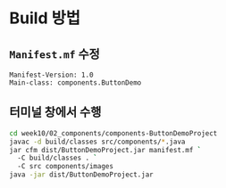 # Build 방법

## `Manifest.mf` 수정
```
Manifest-Version: 1.0
Main-class: components.ButtonDemo
```

## 터미널 창에서 수행

```bash
cd week10/02_components/components-ButtonDemoProject
javac -d build/classes src/components/*.java
jar cfm dist/ButtonDemoProject.jar manifest.mf `
  -C build/classes . `
  -C src components/images
java -jar dist/ButtonDemoProject.jar

```

